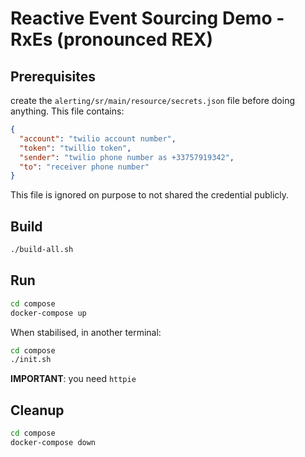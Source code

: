 # Reactive Event Sourcing Demo - RxEs (pronounced REX)

## Prerequisites

create the `alerting/sr/main/resource/secrets.json` file before doing anything. This file contains:

```json
{
  "account": "twilio account number",
  "token": "twillio token",
  "sender": "twilio phone number as +33757919342",
  "to": "receiver phone number"
}
```

This file is ignored on purpose to not shared the credential publicly.

## Build

```bash
./build-all.sh
```

## Run

```bash
cd compose
docker-compose up
```

When stabilised, in another terminal:

```bash
cd compose
./init.sh
```

**IMPORTANT**: you need `httpie`

## Cleanup

```bash
cd compose
docker-compose down
```


